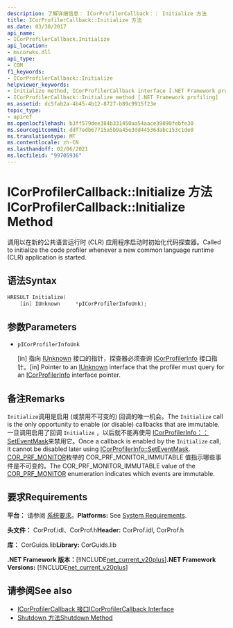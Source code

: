 ```yaml
---
description: 了解详细信息： ICorProfilerCallback：： Initialize 方法
title: ICorProfilerCallback::Initialize 方法
ms.date: 03/30/2017
api_name:
- ICorProfilerCallback.Initialize
api_location:
- mscorwks.dll
api_type:
- COM
f1_keywords:
- ICorProfilerCallback::Initialize
helpviewer_keywords:
- Initialize method, ICorProfilerCallback interface [.NET Framework profiling]
- ICorProfilerCallback::Initialize method [.NET Framework profiling]
ms.assetid: dc5fab2a-4b45-4b12-8727-b89c9915f23e
topic_type:
- apiref
ms.openlocfilehash: b3ff579dee384b331450aa54aace39890febfe30
ms.sourcegitcommit: ddf7edb67715a5b9a45e3dd44536dabc153c1de0
ms.translationtype: MT
ms.contentlocale: zh-CN
ms.lasthandoff: 02/06/2021
ms.locfileid: "99705936"
---
```

# <a name="icorprofilercallbackinitialize-method"></a><span data-ttu-id="0e6ca-103">ICorProfilerCallback::Initialize 方法</span><span class="sxs-lookup"><span data-stu-id="0e6ca-103">ICorProfilerCallback::Initialize Method</span></span>

<span data-ttu-id="0e6ca-104">调用以在新的公共语言运行时 (CLR) 应用程序启动时初始化代码探查器。</span><span class="sxs-lookup"><span data-stu-id="0e6ca-104">Called to initialize the code profiler whenever a new common language runtime (CLR) application is started.</span></span>  
  
## <a name="syntax"></a><span data-ttu-id="0e6ca-105">语法</span><span class="sxs-lookup"><span data-stu-id="0e6ca-105">Syntax</span></span>  
  
```cpp  
HRESULT Initialize(  
    [in] IUnknown     *pICorProfilerInfoUnk);  
```  
  
## <a name="parameters"></a><span data-ttu-id="0e6ca-106">参数</span><span class="sxs-lookup"><span data-stu-id="0e6ca-106">Parameters</span></span>

- `pICorProfilerInfoUnk`

  <span data-ttu-id="0e6ca-107">\[in] 指向 [IUnknown](/cpp/atl/iunknown) 接口的指针，探查器必须查询 [ICorProfilerInfo](icorprofilerinfo-interface.md) 接口指针。</span><span class="sxs-lookup"><span data-stu-id="0e6ca-107">\[in] Pointer to an [IUnknown](/cpp/atl/iunknown) interface that the profiler must query for an [ICorProfilerInfo](icorprofilerinfo-interface.md) interface pointer.</span></span>  

## <a name="remarks"></a><span data-ttu-id="0e6ca-108">备注</span><span class="sxs-lookup"><span data-stu-id="0e6ca-108">Remarks</span></span>  

 <span data-ttu-id="0e6ca-109">`Initialize`调用是启用 (或禁用不可变的) 回调的唯一机会。</span><span class="sxs-lookup"><span data-stu-id="0e6ca-109">The `Initialize` call is the only opportunity to enable (or disable) callbacks that are immutable.</span></span> <span data-ttu-id="0e6ca-110">一旦调用启用了回调 `Initialize` ，以后就不能再使用 [ICorProfilerInfo：： SetEventMask](icorprofilerinfo-seteventmask-method.md)来禁用它。</span><span class="sxs-lookup"><span data-stu-id="0e6ca-110">Once a callback is enabled by the `Initialize` call, it cannot be disabled later using [ICorProfilerInfo::SetEventMask](icorprofilerinfo-seteventmask-method.md).</span></span> <span data-ttu-id="0e6ca-111">[COR_PRF_MONITOR](cor-prf-monitor-enumeration.md)枚举的 COR_PRF_MONITOR_IMMUTABLE 值指示哪些事件是不可变的。</span><span class="sxs-lookup"><span data-stu-id="0e6ca-111">The COR_PRF_MONITOR_IMMUTABLE value of the [COR_PRF_MONITOR](cor-prf-monitor-enumeration.md) enumeration indicates which events are immutable.</span></span>  
  
## <a name="requirements"></a><span data-ttu-id="0e6ca-112">要求</span><span class="sxs-lookup"><span data-stu-id="0e6ca-112">Requirements</span></span>  

 <span data-ttu-id="0e6ca-113">**平台：** 请参阅 [系统要求](../../get-started/system-requirements.md)。</span><span class="sxs-lookup"><span data-stu-id="0e6ca-113">**Platforms:** See [System Requirements](../../get-started/system-requirements.md).</span></span>  
  
 <span data-ttu-id="0e6ca-114">**头文件：** CorProf.idl、CorProf.h</span><span class="sxs-lookup"><span data-stu-id="0e6ca-114">**Header:** CorProf.idl, CorProf.h</span></span>  
  
 <span data-ttu-id="0e6ca-115">**库：** CorGuids.lib</span><span class="sxs-lookup"><span data-stu-id="0e6ca-115">**Library:** CorGuids.lib</span></span>  
  
 <span data-ttu-id="0e6ca-116">**.NET Framework 版本：**[!INCLUDE[net_current_v20plus](../../../../includes/net-current-v20plus-md.md)]</span><span class="sxs-lookup"><span data-stu-id="0e6ca-116">**.NET Framework Versions:** [!INCLUDE[net_current_v20plus](../../../../includes/net-current-v20plus-md.md)]</span></span>  
  
## <a name="see-also"></a><span data-ttu-id="0e6ca-117">请参阅</span><span class="sxs-lookup"><span data-stu-id="0e6ca-117">See also</span></span>

- [<span data-ttu-id="0e6ca-118">ICorProfilerCallback 接口</span><span class="sxs-lookup"><span data-stu-id="0e6ca-118">ICorProfilerCallback Interface</span></span>](icorprofilercallback-interface.md)
- [<span data-ttu-id="0e6ca-119">Shutdown 方法</span><span class="sxs-lookup"><span data-stu-id="0e6ca-119">Shutdown Method</span></span>](icorprofilercallback-shutdown-method.md)

